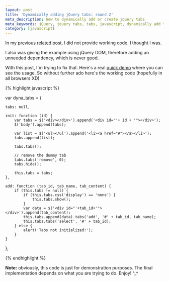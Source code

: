 ```yaml
---
layout: post
title: 'Dynamically adding jQuery tabs: round 2'
meta_description: how to dynamically add or create jquery tabs 
meta_keywords: jQuery, jquery tabs, tabs, javascript, dynamically add tabs, jquery create tab dynamically, jquery tabs programmatically
category: [javascript]
---
```

In my <a title="My previous post about adding jQuery tabs dynamically" href="http://blog.favrik.com/2009/04/26/adding-jquery-tabs-dynamically,-or-what-to-do-when-there-is-no-pre-existing-html-for-the-tabs/">previous related post</a>, I did not provide working code. I thought I was. 

I also was giving the example using jQuery DOM, therefore adding an unneeded dependency, which is never good.

With this post, I'm trying to fix that.  Here's a real <a href="/examples/tabs/" title="Demo of dynamically adding jQuery tabs">quick demo</a> where you can see the usage. So without further ado here's the working code (hopefully in all browsers XD)

{% highlight javascript %}

var dyna_tabs = {
    
    tabs: null,

    init: function (id) {
        var tabs = $('<div></div>').append('<div id="'+ id + '"></div>');
        $('body').append(tabs);

        var list = $('<ul></ul').append('<li><a href="#"></a></li>');
        tabs.append(list);

        tabs.tabs();

        // remove the dummy tab
        tabs.tabs('remove', 0);
        tabs.hide();

        this.tabs = tabs;
    },

    add: function (tab_id, tab_name, tab_content) {
        if (this.tabs != null) {
            if (this.tabs.css('display') == 'none') {
                this.tabs.show();
            }
            var data = $('<div id="'+tab_id+'"></div>').append(tab_content);
            this.tabs.append(data).tabs('add', '#' + tab_id, tab_name);
            this.tabs.tabs('select', '#' + tab_id);
        } else {
            alert('Tabs not initialized!');
        }
    }

};

{% endhighlight %}

<strong>Note:</strong> obviously, this code is just for demonstration purposes. The final implementation depends on what you are trying to do.  Enjoy! ^_^

